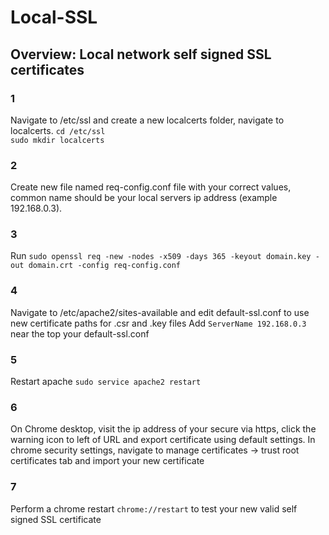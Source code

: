 # Local-SSL
## Overview: Local network self signed SSL certificates

### 1
Navigate to /etc/ssl and create a new localcerts folder, navigate to localcerts. 
`cd /etc/ssl`  
`sudo mkdir localcerts`

### 2 
Create new file named req-config.conf file with your correct values, common name should be your local servers ip address (example 192.168.0.3).

### 3
Run `sudo openssl req -new -nodes -x509 -days 365 -keyout domain.key -out domain.crt -config req-config.conf`

### 4
Navigate to /etc/apache2/sites-available and edit default-ssl.conf to use new certificate paths for .csr and .key files
Add `ServerName 192.168.0.3` near the top your default-ssl.conf

### 5
Restart apache `sudo service apache2 restart`

### 6
On Chrome desktop, visit the ip address of your secure via https, click the warning icon to left of URL and export certificate using default settings.
In chrome security settings, navigate to manage certificates -> trust root certificates tab and import your new certificate

### 7
Perform a chrome restart `chrome://restart` to test your new valid self signed SSL certificate
